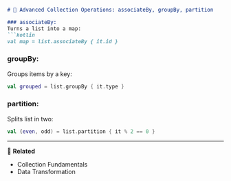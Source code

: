 ```markdown
# 🧠 Advanced Collection Operations: associateBy, groupBy, partition

### associateBy:
Turns a list into a map:
```kotlin
val map = list.associateBy { it.id }
```

### groupBy:
Groups items by a key:
```kotlin
val grouped = list.groupBy { it.type }
```

### partition:
Splits list in two:
```kotlin
val (even, odd) = list.partition { it % 2 == 0 }
```

---

🔗 **Related**
- Collection Fundamentals
- Data Transformation
```

